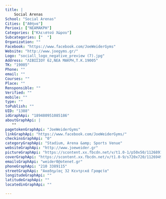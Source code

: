 ```yaml
---
title: |
    Social Arenas
School: "Social Arenas"
Cities: ["Αθήνα"]
Perioxi: ["ΝΕΑΜΑΚΡΗ"]
Categories: ["Κλειστού Χώρου"]
Subcategories: ["  "]
Organization: ""
Facebook: "https://www.facebook.com/JoeWeiderGyms"
Website: "http://www.joegyms.gr/"
Logo: "sociall_logo_negative_preview (7).jpg"
Address: "ΛΙΒΙΣΙΟΥ 62,ΝΕΑ ΜΑΚΡΗ,Τ.Κ.19005"
TK: "19005"
Phone: ""
email: ""
Courses: ""
Place: ""
Rensponsible: ""
Verified: ""
mobile: ""
type: ""
toPublish: ""
UID: "1388"
idGraphApi: "189480951085186"
aboutGraphApi: | 
   ""
pagetokenGraphApi: "JoeWeiderGyms"
linkGraphApi: "https://www.facebook.com/JoeWeiderGyms/"
checkinsGraphApi: "0"
categoryGraphApi: "Stadium, Arena &amp; Sports Venue"
websiteGraphApi: "http://www.joeweider.gr"
pictureGraphApi: "https://scontent.xx.fbcdn.net/v/t1.0-1/p50x50/11268912_989024294464177_415160242707670571_n.jpg?oh=bf640dbe116a7c78f95a6a1c56d88b64&amp;oe=5B02EE23"
coverGraphApi: "https://scontent.xx.fbcdn.net/v/t1.0-9/s720x720/11269490_989025097797430_8779118327681775592_n.jpg?oh=fa3d2aa4f34122c2351a74321aea300b&amp;oe=5B03F453"
emailsGraphApi: "weider0@otenet.gr"
phoneGraphApi: "210 3389115"
streetGraphApi: "Ακαδημίας 32 Κεντρικά Γραφεία"
longitudeGraphApi: ""
latitudeGraphApi: ""
locatedinGraphApi: ""

---
```




